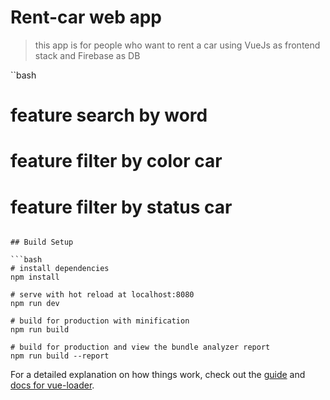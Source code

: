 # Rent-car web app

> this app is for people who want to rent a car
> using VueJs as frontend stack and Firebase as DB

``bash

# feature search by word

# feature filter by color car

# feature filter by status car

````

## Build Setup

```bash
# install dependencies
npm install

# serve with hot reload at localhost:8080
npm run dev

# build for production with minification
npm run build

# build for production and view the bundle analyzer report
npm run build --report
````

For a detailed explanation on how things work, check out the [guide](http://vuejs-templates.github.io/webpack/) and [docs for vue-loader](http://vuejs.github.io/vue-loader).
